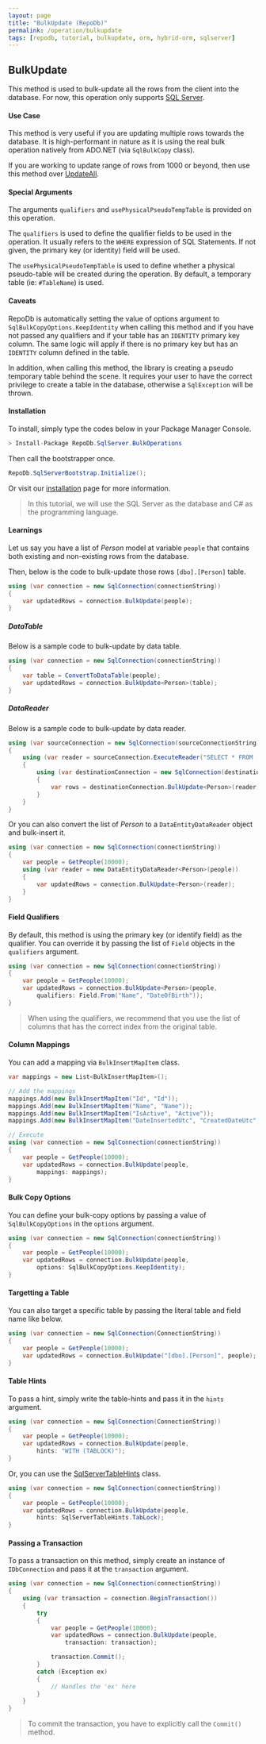 ```yaml
---
layout: page
title: "BulkUpdate (RepoDb)"
permalink: /operation/bulkupdate
tags: [repodb, tutorial, bulkupdate, orm, hybrid-orm, sqlserver]
---
```


## BulkUpdate

This method is used to bulk-update all the rows from the client into the database. For now, this operation only supports [SQL Server](https://www.nuget.org/packages/RepoDb.SqlServer.BulkOperations).

#### Use Case

This method is very useful if you are updating multiple rows towards the database. It is high-performant in nature as it is using the real bulk operation natively from ADO.NET (via `SqlBulkCopy` class).

If you are working to update range of rows from 1000 or beyond, then use this method over [UpdateAll](/operation/updateall).

#### Special Arguments

The arguments `qualifiers` and `usePhysicalPseudoTempTable` is provided on this operation.

The `qualifiers` is used to define the qualifier fields to be used in the operation. It usually refers to the `WHERE` expression of SQL Statements. If not given, the primary key (or identity) field will be used.

The `usePhysicalPseudoTempTable` is used to define whether a physical pseudo-table will be created during the operation. By default, a temporary table (ie: `#TableName`) is used.

#### Caveats

RepoDb is automatically setting the value of options argument to `SqlBulkCopyOptions.KeepIdentity` when calling this method and if you have not passed any qualifiers and if your table has an `IDENTITY` primary key column. The same logic will apply if there is no primary key but has an `IDENTITY` column defined in the table.

In addition, when calling this method, the library is creating a pseudo temporary table behind the scene. It requires your user to have the correct privilege to create a table in the database, otherwise a `SqlException` will be thrown.

#### Installation

To install, simply type the codes below in your Package Manager Console.

```csharp
> Install-Package RepoDb.SqlServer.BulkOperations
```

Then call the bootstrapper once.

```csharp
RepoDb.SqlServerBootstrap.Initialize();
```

Or visit our [installation](/tutorials/installation) page for more information.

> In this tutorial, we will use the SQL Server as the database and C# as the programming language.

#### Learnings

Let us say you have a list of *Person* model at variable `people` that contains both existing and non-existing rows from the database.

Then, below is the code to bulk-update those rows `[dbo].[Person]` table.

```csharp
using (var connection = new SqlConnection(connectionString))
{
	var updatedRows = connection.BulkUpdate(people);
}
```

##### DataTable

Below is a sample code to bulk-update by data table.

```csharp
using (var connection = new SqlConnection(connectionString))
{
	var table = ConvertToDataTable(people);
	var updatedRows = connection.BulkUpdate<Person>(table);
}
```

##### DataReader

Below is a sample code to bulk-update by data reader.

```csharp
using (var sourceConnection = new SqlConnection(sourceConnectionString))
{
	using (var reader = sourceConnection.ExecuteReader("SELECT * FROM [dbo].[Person] WHERE (IsActive = 1);"))
	{
		using (var destinationConnection = new SqlConnection(destinationConnectionString))
		{
			var rows = destinationConnection.BulkUpdate<Person>(reader);
		}
	}
}
```

Or you can also convert the list of *Person* to a `DataEntityDataReader` object and bulk-insert it.

```csharp
using (var connection = new SqlConnection(connectionString))
{
	var people = GetPeople(10000);
	using (var reader = new DataEntityDataReader<Person>(people))
	{
		var updatedRows = connection.BulkUpdate<Person>(reader);
	}
}
```

#### Field Qualifiers

By default, this method is using the primary key (or identify field) as the qualifier. You can override it by passing the list of `Field` objects in the `qualifiers` argument.

```csharp
using (var connection = new SqlConnection(connectionString))
{
	var people = GetPeople(10000);
	var updatedRows = connection.BulkUpdate<Person>(people,
		qualifiers: Field.From("Name", "DateOfBirth"));
}
```

> When using the qualifiers, we recommend that you use the list of columns that has the correct index from the original table.

#### Column Mappings

You can add a mapping via `BulkInsertMapItem` class.

```csharp
var mappings = new List<BulkInsertMapItem>();

// Add the mappings
mappings.Add(new BulkInsertMapItem("Id", "Id"));
mappings.Add(new BulkInsertMapItem("Name", "Name"));
mappings.Add(new BulkInsertMapItem("IsActive", "Active"));
mappings.Add(new BulkInsertMapItem("DateInsertedUtc", "CreatedDateUtc"));

// Execute
using (var connection = new SqlConnection(connectionString))
{
	var people = GetPeople(10000);
	var updatedRows = connection.BulkUpdate(people,
		mappings: mappings);
}
```

#### Bulk Copy Options

You can define your bulk-copy options by passing a value of `SqlBulkCopyOptions` in the `options` argument.

```csharp
using (var connection = new SqlConnection(connectionString))
{
	var people = GetPeople(10000);
	var updatedRows = connection.BulkUpdate(people,
		options: SqlBulkCopyOptions.KeepIdentity);
}
```

#### Targetting a Table

You can also target a specific table by passing the literal table and field name like below.

```csharp
using (var connection = new SqlConnection(ConnectionString))
{
	var people = GetPeople(10000);
	var updatedRows = connection.BulkUpdate("[dbo].[Person]", people);
}
```

#### Table Hints

To pass a hint, simply write the table-hints and pass it in the `hints` argument.

```csharp
using (var connection = new SqlConnection(ConnectionString))
{
	var people = GetPeople(10000);
	var updatedRows = connection.BulkUpdate(people,
		hints: "WITH (TABLOCK)");
}
```

Or, you can use the [SqlServerTableHints](/class/SqlServerTableHints) class.

```csharp
using (var connection = new SqlConnection(connectionString))
{
	var people = GetPeople(10000);
	var updatedRows = connection.BulkUpdate(people,
		hints: SqlServerTableHints.TabLock);
}
```

#### Passing a Transaction

To pass a transaction on this method, simply create an instance of `IDbConnection` and pass it at the `transaction` argument.

```csharp
using (var connection = new SqlConnection(connectionString))
{
	using (var transaction = connection.BeginTransaction())
	{
		try
		{
			var people = GetPeople(10000);
			var updatedRows = connection.BulkUpdate(people,
				transaction: transaction);

			transaction.Commit();
		}
		catch (Exception ex)
		{
			// Handles the 'ex' here
		}
	}
}
```

> To commit the transaction, you have to explicitly call the `Commit()` method.


